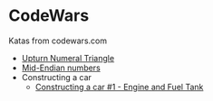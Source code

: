 # CodeWars
Katas from codewars.com

- [Upturn Numeral Triangle](https://www.codewars.com/kata/564f3d49a06556d27c000077)
- [Mid-Endian numbers](https://www.codewars.com/kata/5b3e3ca99c9a75a62400016d)
- Constructing a car
    - [Constructing a car #1 - Engine and Fuel Tank](https://www.codewars.com/kata/578b4f9b7c77f535fc00002f)